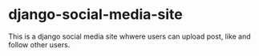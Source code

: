 # django-social-media-site
This is a django social media site whwere users can upload post, like and follow other users.
